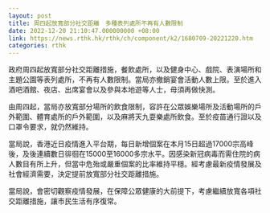 ```yaml
---
layout: post
title: 周四起放寬部分社交距離　多種表列處所不再有人數限制
date: 2022-12-20 21:10:47.000000000 +08:00
link: https://news.rthk.hk/rthk/ch/component/k2/1680709-20221220.htm
categories: rthk
---
```


政府周四起放寬部分社交距離措施，餐飲處所，以及健身中心、戲院、表演場所和主題公園等表列處所，不再有人數限制。當局亦撤銷宴會活動人數上限。至於進入酒吧酒館、夜店、出席宴會以及參與本地遊等人士，毋須再做快測。

由周四起，當局亦放寬部分場所的飲食限制，容許在公眾娛樂場所及活動場所的戶外範圍、體育處所的戶外範圍，以及麻將天九耍樂處所飲食。至於疫苗通行證以及口罩令要求，就仍然維持。

當局說，香港近日疫情進入平台期，每日新增個案在本月15日超過17000宗高峰後，及後連續數日徘徊在15000至16000多宗水平。因感染新冠病毒而需住院的病人數目有所上升，但當中危殆或嚴重個案的比率維持平穩。經考慮最新疫情發展及社會經濟需要，決定提前放寬部分社交距離措施。

當局說，會密切觀察疫情發展，在保障公眾健康的大前提下，考慮繼續放寬各項社交距離措施，讓市民生活有序復常。
